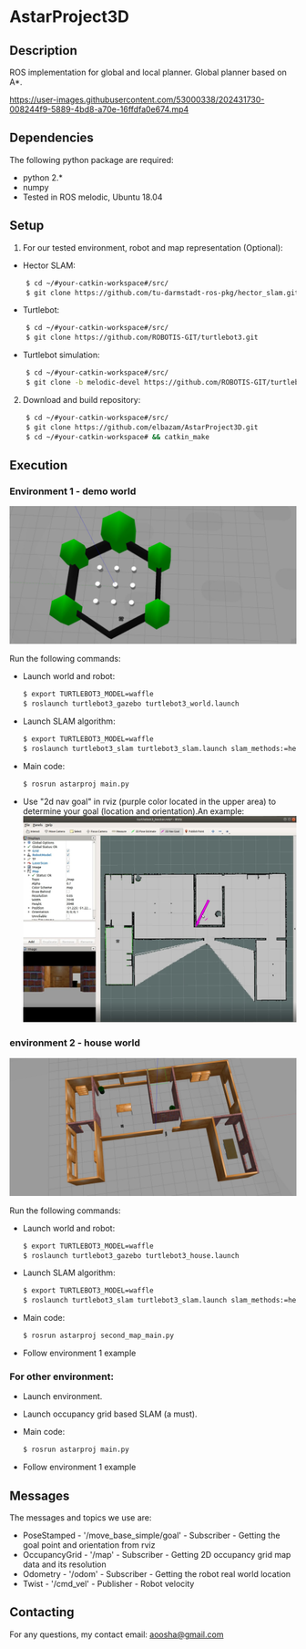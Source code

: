 # AstarProject3D
## Description

ROS implementation for global and local planner. Global planner based on A*. 




https://user-images.githubusercontent.com/53000338/202431730-008244f9-5889-4bd8-a70e-16ffdfa0e674.mp4



## Dependencies

The following python package are required:

- python 2.*
- numpy
- Tested in ROS melodic, Ubuntu 18.04

## Setup

1. For our tested environment, robot and map representation (Optional):
- Hector SLAM:
```sh
    $ cd ~/#your-catkin-workspace#/src/
    $ git clone https://github.com/tu-darmstadt-ros-pkg/hector_slam.git
```

- Turtlebot:
```sh
    $ cd ~/#your-catkin-workspace#/src/
    $ git clone https://github.com/ROBOTIS-GIT/turtlebot3.git
```

- Turtlebot simulation:
```sh
    $ cd ~/#your-catkin-workspace#/src/
    $ git clone -b melodic-devel https://github.com/ROBOTIS-GIT/turtlebot3_simulations.git    
```

2. Download and build repository:
```sh
    $ cd ~/#your-catkin-workspace#/src/
    $ git clone https://github.com/elbazam/AstarProject3D.git
    $ cd ~/#your-catkin-workspace# && catkin_make
```

## Execution

### Environment 1 - demo world

![demo environment](pictures/demo.jpg)

Run the following commands:
- Launch world and robot:
    ```sh
    $ export TURTLEBOT3_MODEL=waffle
    $ roslaunch turtlebot3_gazebo turtlebot3_world.launch
    ```
- Launch SLAM algorithm:
    ```sh
    $ export TURTLEBOT3_MODEL=waffle
    $ roslaunch turtlebot3_slam turtlebot3_slam.launch slam_methods:=hector
    ```
- Main code:
    ```sh
    $ rosrun astarproj main.py
    ```
- Use "2d nav goal" in rviz (purple color located in the upper area) to determine your goal (location and orientation).An example:
![example](pictures/example.jpeg)

### environment 2 - house world

![house environment](pictures/house.jpg)

Run the following commands:
- Launch world and robot:
    ```sh
    $ export TURTLEBOT3_MODEL=waffle
    $ roslaunch turtlebot3_gazebo turtlebot3_house.launch
    ```
    
- Launch SLAM algorithm:
    ```sh
    $ export TURTLEBOT3_MODEL=waffle
    $ roslaunch turtlebot3_slam turtlebot3_slam.launch slam_methods:=hector
    ```
    
- Main code:
    ```sh
    $ rosrun astarproj second_map_main.py
    ```
    
- Follow environment 1 example


### For other environment:

- Launch environment.
- Launch occupancy grid based SLAM (a must).
- Main code:
    ```sh
    $ rosrun astarproj main.py
    ```
    
- Follow environment 1 example


## Messages

The messages and topics we use are:
 - PoseStamped - '/move_base_simple/goal' - Subscriber -  Getting the goal point and orientation from rviz
 - OccupancyGrid - '/map' - Subscriber - Getting 2D occupancy grid map data and its resolution
 - Odometry - '/odom' - Subscriber - Getting the robot real world location
 - Twist - '/cmd_vel' - Publisher - Robot velocity


## Contacting

For any questions, my contact email:
aoosha@gmail.com



